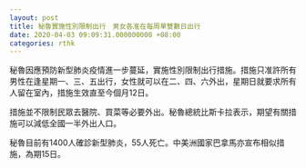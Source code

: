 ```yaml
---
layout: post
title: 秘魯實施性別限制出行　男女各准在每周單雙數日出行
date: 2020-04-03 09:09:31.000000000 +08:00
categories: rthk
---
```


秘魯因應預防新型肺炎疫情進一步蔓延，實施性別限制出行措施。措施只准許所有男性在逢星期一、三、五出行，女性就可以在二、四、六外出，星期日就要求所有人留在室內，措施生效直至今個月12日。

措施並不限制民眾去醫院、買菜等必要外出。秘魯總統比斯卡拉表示，期望有關措施可以減低全國一半外出人口。

秘魯目前有1400人確診新型肺炎，55人死亡。中美洲國家巴拿馬亦宣布相似措施，為期15日。
